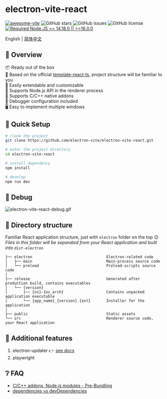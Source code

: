 # electron-vite-react

[![awesome-vite](https://awesome.re/mentioned-badge.svg)](https://github.com/vitejs/awesome-vite)
![GitHub stars](https://img.shields.io/github/stars/caoxiemeihao/vite-react-electron?color=fa6470)
![GitHub issues](https://img.shields.io/github/issues/caoxiemeihao/vite-react-electron?color=d8b22d)
![GitHub license](https://img.shields.io/github/license/caoxiemeihao/vite-react-electron)
[![Required Node.JS >= 14.18.0 || >=16.0.0](https://img.shields.io/static/v1?label=node&message=14.18.0%20||%20%3E=16.0.0&logo=node.js&color=3f893e)](https://nodejs.org/about/releases)

English | [简体中文](README.zh-CN.md)

## 👀 Overview

📦 Ready out of the box  
🎯 Based on the official [template-react-ts](https://github.com/vitejs/vite/tree/main/packages/create-vite/template-react-ts), project structure will be familiar to you  
🌱 Easily extendable and customizable  
💪 Supports Node.js API in the renderer process  
🔩 Supports C/C++ native addons  
🐞 Debugger configuration included  
🖥 Easy to implement multiple windows

## 🛫 Quick Setup

```sh
# clone the project
git clone https://github.com/electron-vite/electron-vite-react.git

# enter the project directory
cd electron-vite-react

# install dependency
npm install

# develop
npm run dev
```

## 🐞 Debug

![electron-vite-react-debug.gif](/electron-vite-react-debug.gif)

## 📂 Directory structure

Familiar React application structure, just with `electron` folder on the top :wink:  
_Files in this folder will be separated from your React application and built into `dist-electron`_

```tree
├── electron                                 Electron-related code
│   ├── main                                 Main-process source code
│   └── preload                              Preload-scripts source code
│
├── release                                  Generated after production build, contains executables
│   └── {version}
│       ├── {os}-{os_arch}                   Contains unpacked application executable
│       └── {app_name}_{version}.{ext}       Installer for the application
│
├── public                                   Static assets
└── src                                      Renderer source code, your React application
```

<!--
## 🚨 Be aware

This template integrates Node.js API to the renderer process by default. If you want to follow **Electron Security Concerns** you might want to disable this feature. You will have to expose needed API by yourself.

To get started, remove the option as shown below. This will [modify the Vite configuration and disable this feature](https://github.com/electron-vite/vite-plugin-electron-renderer#config-presets-opinionated).

```diff
# vite.config.ts

export default {
  plugins: [
    ...
-   // Use Node.js API in the Renderer-process
-   renderer({
-     nodeIntegration: true,
-   }),
    ...
  ],
}
```
-->

## 🔧 Additional features

1. electron-updater 👉 [see docs](src/components/update/README.md)
1. playwright

## ❔ FAQ

- [C/C++ addons, Node.js modules - Pre-Bundling](https://github.com/electron-vite/vite-plugin-electron-renderer#dependency-pre-bundling)
- [dependencies vs devDependencies](https://github.com/electron-vite/vite-plugin-electron-renderer#dependencies-vs-devdependencies)
